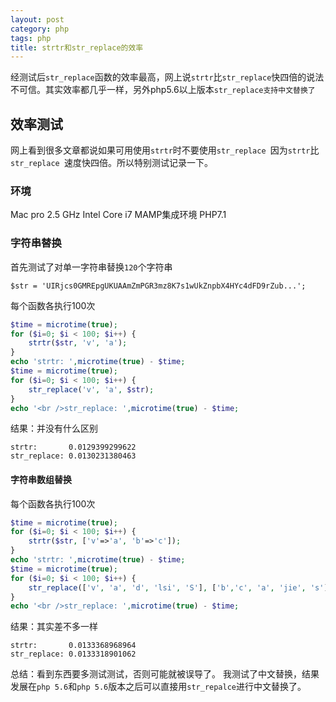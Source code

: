 ```yaml
---
layout: post
category: php
tags: php
title: strtr和str_replace的效率
---
```

经测试后`str_replace`函数的效率最高，网上说`strtr`比`str_replace`快四倍的说法不可信。其实效率都几乎一样，另外php5.6以上版本`str_replace支持中文替换了`


## 效率测试
网上看到很多文章都说如果可用使用`strtr`时不要使用`str_replace `因为`strtr`比`str_replace `速度快四倍。所以特别测试记录一下。
### 环境
Mac pro 2.5 GHz Intel Core i7
MAMP集成环境 PHP7.1
### 字符串替换
首先测试了对单一字符串替换`120`个字符串
```
$str = 'UIRjcs0GMREpgUKUAAmZmPGR3mz8K7s1wUkZnpbX4HYc4dFD9rZub...';
```
每个函数各执行100次
```php
$time = microtime(true);
for ($i=0; $i < 100; $i++) { 
    strtr($str, 'v', 'a');
}
echo 'strtr: ',microtime(true) - $time;
$time = microtime(true);
for ($i=0; $i < 100; $i++) { 
    str_replace('v', 'a', $str);
}
echo '<br />str_replace: ',microtime(true) - $time;
```
结果：并没有什么区别
```
strtr:       0.0129399299622
str_replace: 0.0130231380463
```
#### 字符串数组替换
每个函数各执行100次
```php
$time = microtime(true);
for ($i=0; $i < 100; $i++) { 
    strtr($str, ['v'=>'a', 'b'=>'c']);
}
echo 'strtr: ',microtime(true) - $time;
$time = microtime(true);
for ($i=0; $i < 100; $i++) { 
    str_replace(['v', 'a', 'd', 'lsi', 'S'], ['b','c', 'a', 'jie', 's'], $str);
}
echo '<br />str_replace: ',microtime(true) - $time;
```
结果：其实差不多一样
```
strtr:       0.0133368968964
str_replace: 0.0133318901062
```
总结：看到东西要多测试测试，否则可能就被误导了。
我测试了中文替换，结果发展在`php 5.6`和`php 5.6`版本之后可以直接用`str_repalce`进行中文替换了。